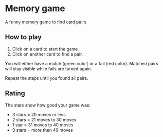 # Memory game

A funny memory game to find card pairs.

## How to play

1. Click on a card to start the game.
1. Click on another card to find a pair.

You will either have a match (green color) or a fail (red color). Matched pairs will stay visible while fails are turned again.

Repeat the steps until you found all pairs.

## Rating

The stars show how good your game was:

* 3 stars = 20 moves or less
* 2 stars = 21 moves to 30 moves
* 1 star = 31 moves to 40 moves
* 0 stars = more then 40 moves
